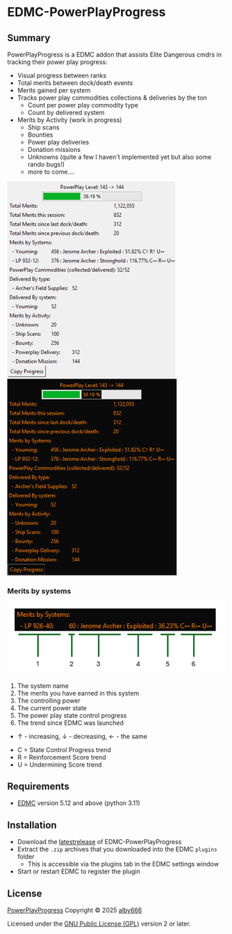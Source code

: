 # EDMC-PowerPlayProgress

## Summary

PowerPlayProgress is a EDMC addon that assists Elite Dangerous cmdrs in tracking their power play progress:

* Visual progress between ranks
* Total merits between dock/death events 
* Merits gained per system
* Tracks power play commodities collections & deliveries by the ton
  * Count per power play commodity type
  * Count by delivered system
* Merits by Activity (work in progress)
  * Ship scans
  * Bounties
  * Power play deliveries
  * Donation missions
  * Unknowns (quite a few I haven't implemented yet but also some rando bugs!)
  * more to come....

<img src="screen_shot.png"> <img src="screen_shot_dark.png">

### Merits by systems

<img src="merits_menu_help.png">

1. The system name
2. The merits you have earned in this system
3. The controlling power
4. The current power state
5. The power play state control progress
6. The trend since EDMC was launched
  - ↑ - increasing, ↓ - decreasing, ← - the same
  * C = State Control Progress trend
  * R = Reinforcement Score trend
  * U = Undermining Score trend

## Requirements
* [EDMC] version 5.12 and above (python 3.11)

## Installation

* Download the [latestrelease] of EDMC-PowerPlayProgress
* Extract the `.zip` archives that you downloaded into the EDMC `plugins` folder
  * This is accessible via the plugins tab in the EDMC settings window
* Start or restart EDMC to register the plugin

## License

[PowerPlayProgress] Copyright © 2025 [alby666]

Licensed under the [GNU Public License (GPL)][GPLv2] version 2 or later.

[EDMC]: https://github.com/EDCD/EDMarketConnector/wiki
[PowerPlayProgress]: https://github.com/alby666/EDMC-PowerPlayProgress
[latestrelease]: https://github.com/alby666/EDMC-PowerPlayProgress/releases/latest
[GPLv2]: http://www.gnu.org/licenses/gpl-2.0.html
[alby666]: https://github.com/alby666

